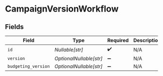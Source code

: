 # CampaignVersionWorkflow


## Fields

| Field                   | Type                    | Required                | Description             |
| ----------------------- | ----------------------- | ----------------------- | ----------------------- |
| `id`                    | *Nullable[str]*         | :heavy_check_mark:      | N/A                     |
| `version`               | *OptionalNullable[str]* | :heavy_minus_sign:      | N/A                     |
| `budgeting_version`     | *OptionalNullable[str]* | :heavy_minus_sign:      | N/A                     |